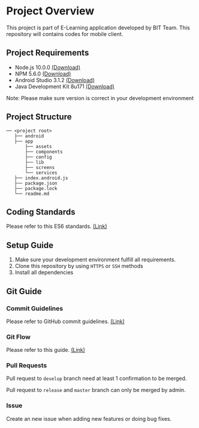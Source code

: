 # Project Overview
This project is part of E-Learning application developed by BIT Team. This repository will contains codes for mobile client.

## Project Requirements
- Node.js 10.0.0 [(Download)](https://nodejs.org/download/release/v10.0.0/)
- NPM 5.6.0 [(Download)](https://nodejs.org/download/release/v10.0.0/)
- Android Studio 3.1.2 [(Download)](https://developer.android.com/studio/)
- Java Development Kit 8u171 [(Download)](http://www.oracle.com/technetwork/java/javase/downloads/jdk8-downloads-2133151.html)

Note: Please make sure version is correct in your development environment

## Project Structure
```
── <project root>
   ├── android
   ├── app
       ├── assets
       ├── components
       ├── config
       ├── lib
       ├── screens
       └── services
   ├── index.android.js
   ├── package.json
   ├── package.lock
   └── readme.md
```

## Coding Standards
Please refer to this ES6 standards. [(Link)](https://github.com/elierotenberg/coding-styles/blob/master/es6.md)

## Setup Guide
1. Make sure your development environment fulfill all requirements.
2. Clone this repository by using `HTTPS` or `SSH` methods
3. Install all dependencies

## Git Guide
### Commit Guidelines
Please refer to GitHub commit guidelines. [(Link)](https://gist.github.com/robertpainsi/b632364184e70900af4ab688decf6f53)
### Git Flow
Please refer to this guide. [(Link)](https://datasift.github.io/gitflow/IntroducingGitFlow.html)
### Pull Requests
Pull request to `develop` branch need at least 1 confirmation to be merged.

Pull request to `release` and `master` branch can only be merged by admin.
### Issue
Create an new issue when adding new features or doing bug fixes.
